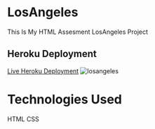 # LosAngeles

This Is My HTML Assesment LosAngeles Project

## Heroku Deployment

[Live Heroku Deployment](https://los-angeles-a.herokuapp.com)
![losangeles](https://user-images.githubusercontent.com/91063034/138056933-c2677e10-6b57-4bca-9485-62715898a76f.png)


# Technologies Used

HTML CSS 
